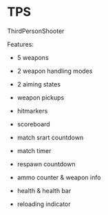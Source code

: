 # TPS
ThirdPersonShooter

Features:
- 5 weapons

- 2 weapon handling modes

- 2 aiming states

- weapon pickups

- hitmarkers

- scoreboard

- match srart countdown

- match timer

- respawn countdown

- ammo counter & weapon info

- health & health bar

- reloading indicator
